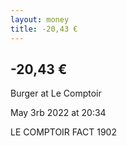 ```yaml
---
layout: money
title: -20,43 €
---
```


<h2 class="font-mono">-20,43 €</h2>

<p class="font-bold">Burger at Le Comptoir</p>

<p>May 3rb 2022 at 20:34</p>

<p class="font-mono">LE COMPTOIR FACT 1902</p>
